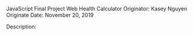 JavaScript Final Project
Web Health Calculator
Originator: Kasey Nguyen
Originate Date: November 20, 2019

Description: 

